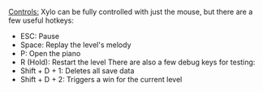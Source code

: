 <ins>Controls:</ins>
Xylo can be fully controlled with just the mouse, but there are a few useful hotkeys:
* ESC: Pause
* Space: Replay the level's melody
* P: Open the piano
* R (Hold): Restart the level
There are also a few debug keys for testing:
* Shift + D + 1: Deletes all save data
* Shift + D + 2: Triggers a win for the current level
